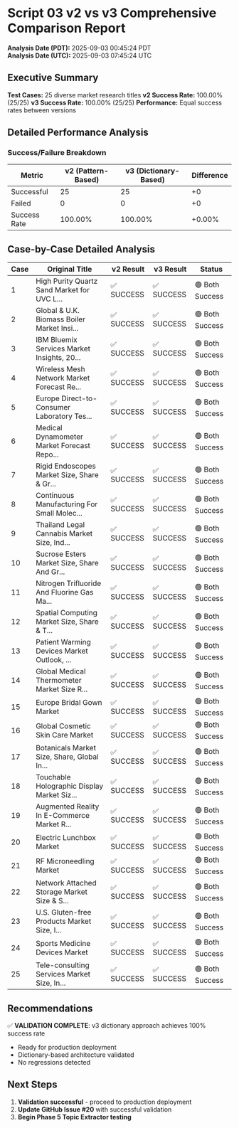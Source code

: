 # Script 03 v2 vs v3 Comprehensive Comparison Report

**Analysis Date (PDT):** 2025-09-03 00:45:24 PDT  
**Analysis Date (UTC):** 2025-09-03 07:45:24 UTC

## Executive Summary

**Test Cases:** 25 diverse market research titles
**v2 Success Rate:** 100.00% (25/25)
**v3 Success Rate:** 100.00% (25/25)
**Performance:** Equal success rates between versions

## Detailed Performance Analysis

### Success/Failure Breakdown

| Metric | v2 (Pattern-Based) | v3 (Dictionary-Based) | Difference |
|--------|-------------------|----------------------|------------|
| Successful | 25 | 25 | +0 |
| Failed | 0 | 0 | +0 |
| Success Rate | 100.00% | 100.00% | +0.00% |

## Case-by-Case Detailed Analysis

| Case | Original Title | v2 Result | v3 Result | Status |
|------|---------------|-----------|-----------|--------|
| 1 | High Purity Quartz Sand Market for UVC L... | ✅ SUCCESS | ✅ SUCCESS | 🟢 Both Success |
| 2 | Global & U.K. Biomass Boiler Market Insi... | ✅ SUCCESS | ✅ SUCCESS | 🟢 Both Success |
| 3 | IBM Bluemix Services Market Insights, 20... | ✅ SUCCESS | ✅ SUCCESS | 🟢 Both Success |
| 4 | Wireless Mesh Network Market Forecast Re... | ✅ SUCCESS | ✅ SUCCESS | 🟢 Both Success |
| 5 | Europe Direct-to-Consumer Laboratory Tes... | ✅ SUCCESS | ✅ SUCCESS | 🟢 Both Success |
| 6 | Medical Dynamometer Market Forecast Repo... | ✅ SUCCESS | ✅ SUCCESS | 🟢 Both Success |
| 7 | Rigid Endoscopes Market Size, Share & Gr... | ✅ SUCCESS | ✅ SUCCESS | 🟢 Both Success |
| 8 | Continuous Manufacturing For Small Molec... | ✅ SUCCESS | ✅ SUCCESS | 🟢 Both Success |
| 9 | Thailand Legal Cannabis Market Size, Ind... | ✅ SUCCESS | ✅ SUCCESS | 🟢 Both Success |
| 10 | Sucrose Esters Market Size, Share And Gr... | ✅ SUCCESS | ✅ SUCCESS | 🟢 Both Success |
| 11 | Nitrogen Trifluoride And Fluorine Gas Ma... | ✅ SUCCESS | ✅ SUCCESS | 🟢 Both Success |
| 12 | Spatial Computing Market Size, Share & T... | ✅ SUCCESS | ✅ SUCCESS | 🟢 Both Success |
| 13 | Patient Warming Devices Market Outlook, ... | ✅ SUCCESS | ✅ SUCCESS | 🟢 Both Success |
| 14 | Global Medical Thermometer Market Size R... | ✅ SUCCESS | ✅ SUCCESS | 🟢 Both Success |
| 15 | Europe Bridal Gown Market | ✅ SUCCESS | ✅ SUCCESS | 🟢 Both Success |
| 16 | Global Cosmetic Skin Care Market | ✅ SUCCESS | ✅ SUCCESS | 🟢 Both Success |
| 17 | Botanicals Market Size, Share, Global In... | ✅ SUCCESS | ✅ SUCCESS | 🟢 Both Success |
| 18 | Touchable Holographic Display Market Siz... | ✅ SUCCESS | ✅ SUCCESS | 🟢 Both Success |
| 19 | Augmented Reality In E-Commerce Market R... | ✅ SUCCESS | ✅ SUCCESS | 🟢 Both Success |
| 20 | Electric Lunchbox Market | ✅ SUCCESS | ✅ SUCCESS | 🟢 Both Success |
| 21 | RF Microneedling Market | ✅ SUCCESS | ✅ SUCCESS | 🟢 Both Success |
| 22 | Network Attached Storage Market Size & S... | ✅ SUCCESS | ✅ SUCCESS | 🟢 Both Success |
| 23 | U.S. Gluten-free Products Market Size, I... | ✅ SUCCESS | ✅ SUCCESS | 🟢 Both Success |
| 24 | Sports Medicine Devices Market | ✅ SUCCESS | ✅ SUCCESS | 🟢 Both Success |
| 25 | Tele-consulting Services Market Size, In... | ✅ SUCCESS | ✅ SUCCESS | 🟢 Both Success |

## Recommendations

✅ **VALIDATION COMPLETE**: v3 dictionary approach achieves 100% success rate
- Ready for production deployment
- Dictionary-based architecture validated
- No regressions detected

## Next Steps

1. **Validation successful** - proceed to production deployment
2. **Update GitHub Issue #20** with successful validation
3. **Begin Phase 5 Topic Extractor testing**

